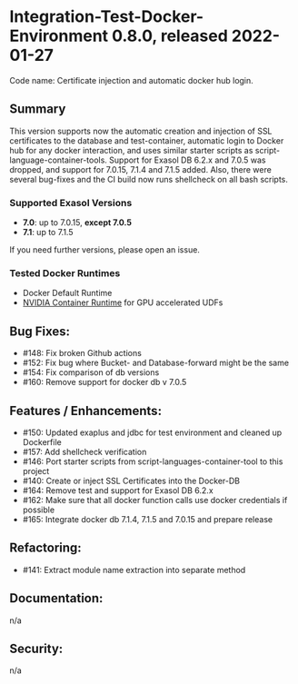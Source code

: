 # Integration-Test-Docker-Environment 0.8.0, released 2022-01-27

Code name: Certificate injection and automatic docker hub login.

## Summary

This version supports now the automatic creation and injection of SSL certificates to the database and test-container, automatic login to Docker hub for any docker interaction, and uses similar starter scripts as script-language-container-tools.
Support for Exasol DB 6.2.x and 7.0.5 was dropped, and support for 7.0.15, 7.1.4 and 7.1.5 added. 
Also, there were several bug-fixes and the CI build now runs shellcheck on all bash scripts.  

### Supported Exasol Versions

* **7.0**: up to 7.0.15, **except 7.0.5**
* **7.1**: up to 7.1.5

If you need further versions, please open an issue.

### Tested Docker Runtimes

- Docker Default Runtime
- [NVIDIA Container Runtime](https://github.com/NVIDIA/nvidia-container-runtime) for GPU accelerated UDFs

## Bug Fixes:

 - #148: Fix broken Github actions
 - #152: Fix bug where Bucket- and Database-forward might be the same 
 - #154: Fix comparison of db versions
 - #160: Remove support for docker db v 7.0.5

## Features / Enhancements:

 - #150: Updated exaplus and jdbc for test environment and cleaned up Dockerfile
 - #157: Add shellcheck verification
 - #146: Port starter scripts from script-languages-container-tool to this project
 - #140: Create or inject SSL Certificates into the Docker-DB
 - #164: Remove test and support for Exasol DB 6.2.x
 - #162: Make sure that all docker function calls use docker credentials if possible
 - #165: Integrate docker db 7.1.4, 7.1.5 and 7.0.15 and prepare release

## Refactoring:

 - #141: Extract module name extraction into separate method

## Documentation:

n/a

## Security:

n/a
